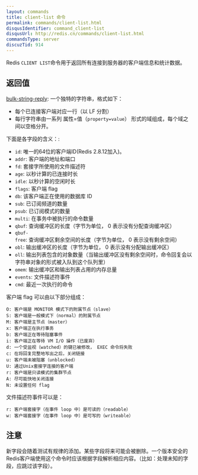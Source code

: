 ```yaml
---
layout: commands
title: client-list 命令
permalink: commands/client-list.html
disqusIdentifier: command_client-list
disqusUrl: http://redis.cn/commands/client-list.html
commandsType: server
discuzTid: 914
---
```


Redis `CLIENT LIST`命令用于返回所有连接到服务器的客户端信息和统计数据。

## 返回值

[bulk-string-reply](/topics/protocol.html#bulk-string-reply): 一个独特的字符串，格式如下：

* 每个已连接客户端对应一行（以 LF 分割）
* 每行字符串由一系列 属性=值（`property=value`） 形式的域组成，每个域之间以空格分开。

下面是各字段的含义：:

* `id`: 唯一的64位的客户端ID(Redis 2.8.12加入)。
* `addr`: 客户端的地址和端口
* `fd`: 套接字所使用的文件描述符
* `age`: 以秒计算的已连接时长
* `idle`: 以秒计算的空闲时长
* `flags`: 客户端 flag
* `db`: 该客户端正在使用的数据库 ID
* `sub`: 已订阅频道的数量
* `psub`: 已订阅模式的数量
* `multi`: 在事务中被执行的命令数量
* `qbuf`: 查询缓冲区的长度（字节为单位， 0 表示没有分配查询缓冲区）
* `qbuf-free`: 查询缓冲区剩余空间的长度（字节为单位， 0 表示没有剩余空间）
* `obl`: 输出缓冲区的长度（字节为单位， 0 表示没有分配输出缓冲区）
* `oll`: 输出列表包含的对象数量（当输出缓冲区没有剩余空间时，命令回复会以字符串对象的形式被入队到这个队列里）
* `omem`: 输出缓冲区和输出列表占用的内存总量
* `events`: 文件描述符事件
* `cmd`: 最近一次执行的命令

客户端 flag 可以由以下部分组成：

	O: 客户端是 MONITOR 模式下的附属节点（slave）
	S: 客户端是一般模式下（normal）的附属节点
	M: 客户端是主节点（master）
	x: 客户端正在执行事务
	b: 客户端正在等待阻塞事件
	i: 客户端正在等待 VM I/O 操作（已废弃）
	d: 一个受监视（watched）的键已被修改， EXEC 命令将失败
	c: 在将回复完整地写出之后，关闭链接
	u: 客户端未被阻塞（unblocked）
	U: 通过Unix套接字连接的客户端
	r: 客户端是只读模式的集群节点
	A: 尽可能快地关闭连接
	N: 未设置任何 flag


文件描述符事件可以是：

	r: 客户端套接字（在事件 loop 中）是可读的（readable）
	w: 客户端套接字（在事件 loop 中）是可写的（writeable）


## 注意

新字段会随着测试有规律的添加。某些字段将来可能会被删除。一个版本安全的Redis客户端使用这个命令时应该根据字段解析相应内容。（比如：处理未知的字段，应跳过该字段）。
